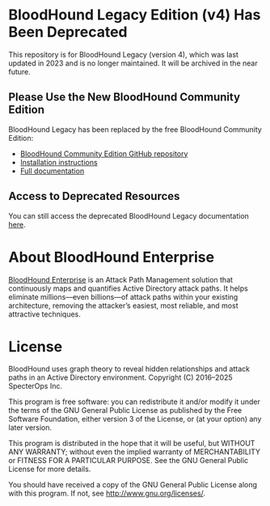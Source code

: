 # BloodHound Legacy Edition (v4) Has Been Deprecated

This repository is for BloodHound Legacy (version 4), which was last updated in 2023 and is no longer maintained. It will be archived in the near future.

## Please Use the New BloodHound Community Edition

BloodHound Legacy has been replaced by the free BloodHound Community Edition:  
* [BloodHound Community Edition GitHub repository](https://github.com/SpecterOps/BloodHound)  
* [Installation instructions](https://bloodhound.specterops.io/get-started/quickstart/community-edition-quickstart)  
* [Full documentation](https://bloodhound.specterops.io)  

## Access to Deprecated Resources

You can still access the deprecated BloodHound Legacy documentation [here](https://bloodhound.readthedocs.io/en/latest/index.html).

# About BloodHound Enterprise

[BloodHound Enterprise](https://specterops.io/bloodhound-overview/) is an Attack Path Management solution that continuously maps and quantifies Active Directory attack paths. It helps eliminate millions—even billions—of attack paths within your existing architecture, removing the attacker’s easiest, most reliable, and most attractive techniques.

# License

BloodHound uses graph theory to reveal hidden relationships and
attack paths in an Active Directory environment.
Copyright (C) 2016–2025 SpecterOps Inc.

This program is free software: you can redistribute it and/or modify
it under the terms of the GNU General Public License as published by
the Free Software Foundation, either version 3 of the License, or
(at your option) any later version.

This program is distributed in the hope that it will be useful,
but WITHOUT ANY WARRANTY; without even the implied warranty of
MERCHANTABILITY or FITNESS FOR A PARTICULAR PURPOSE.  See the
GNU General Public License for more details.

You should have received a copy of the GNU General Public License
along with this program.  If not, see <http://www.gnu.org/licenses/>.
